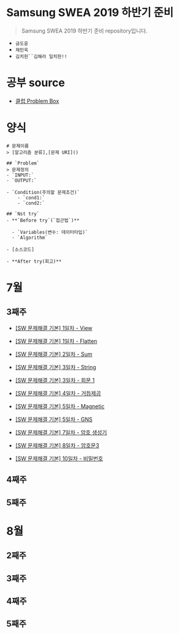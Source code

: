 # Samsung SWEA 2019 하반기 준비 
> Samsung SWEA 2019 하반기 준비 repository입니다.

- `금도윤`
- `제민욱`
- `김치헌``김해라 일치헌!!`

# 공부 source
- [클럽 Problem Box](https://swexpertacademy.com/main/talk/solvingClub/problemBoxDetail.do?solveclubId=AV6kld8aisgDFASb&probBoxId=AV9gdM_anw0DFAQc&leftPage=1#none)

# 양식
```
# 문제이름
> [알고리즘 분류],[문제 URI]()

## `Problem`
> 문제정의
- `INPUT:`
- `OUTPUT:`

- `Condition(주의할 문제조건)`
    - `cond1:`
    - `cond2:`

## `Nst try`
- **`Before try`(`접근법`)**

  - `Variables(변수: 데이터타입)`
  - `Algorithm`
  
- [소스코드]

- **After try(회고)**

```


# 7월
## 3째주
- [[SW 문제해결 기본] 1일차 - View](https://github.com/ajouswea/Ajou_SWEA/tree/master/%EC%82%BC%EC%84%B1%EC%8B%9C%ED%97%98%EB%8C%80%EB%B9%84%20%EA%B8%B0%EB%B3%B8%EB%AC%B8%EC%A0%9C%EB%AA%A8%EC%9D%8C(%EB%82%9C%EC%9D%B4%EB%8F%84%201~3)%20(15)/1206.%20%5BSW%20%EB%AC%B8%EC%A0%9C%ED%95%B4%EA%B2%B0%20%EA%B8%B0%EB%B3%B8%5D%201%EC%9D%BC%EC%B0%A8%20-%20View)
- [[SW 문제해결 기본] 1일차 - Flatten](https://github.com/ajouswea/Ajou_SWEA/tree/master/%EC%82%BC%EC%84%B1%EC%8B%9C%ED%97%98%EB%8C%80%EB%B9%84%20%EA%B8%B0%EB%B3%B8%EB%AC%B8%EC%A0%9C%EB%AA%A8%EC%9D%8C(%EB%82%9C%EC%9D%B4%EB%8F%84%201~3)%20(15)/1208.%20%5BSW%20%EB%AC%B8%EC%A0%9C%ED%95%B4%EA%B2%B0%20%EA%B8%B0%EB%B3%B8%5D%201%EC%9D%BC%EC%B0%A8%20-%20Flatten)

- [[SW 문제해결 기본] 2일차 - Sum](https://github.com/ajouswea/Ajou_SWEA/tree/master/%EC%82%BC%EC%84%B1%EC%8B%9C%ED%97%98%EB%8C%80%EB%B9%84%20%EA%B8%B0%EB%B3%B8%EB%AC%B8%EC%A0%9C%EB%AA%A8%EC%9D%8C(%EB%82%9C%EC%9D%B4%EB%8F%84%201~3)%20(15)/%5BSW%20%EB%AC%B8%EC%A0%9C%ED%95%B4%EA%B2%B0%20%EA%B8%B0%EB%B3%B8%5D%202%EC%9D%BC%EC%B0%A8%20-%20Sum)
- [[SW 문제해결 기본] 3일차 - String](https://github.com/ajouswea/Ajou_SWEA/tree/master/%EC%82%BC%EC%84%B1%EC%8B%9C%ED%97%98%EB%8C%80%EB%B9%84%20%EA%B8%B0%EB%B3%B8%EB%AC%B8%EC%A0%9C%EB%AA%A8%EC%9D%8C(%EB%82%9C%EC%9D%B4%EB%8F%84%201~3)%20(15)/%5BSW%20%EB%AC%B8%EC%A0%9C%ED%95%B4%EA%B2%B0%20%EA%B8%B0%EB%B3%B8%5D%203%EC%9D%BC%EC%B0%A8%20-%20String)
- [[SW 문제해결 기본] 3일차 - 회문 1](https://github.com/ajouswea/Ajou_SWEA/tree/master/%EC%82%BC%EC%84%B1%EC%8B%9C%ED%97%98%EB%8C%80%EB%B9%84%20%EA%B8%B0%EB%B3%B8%EB%AC%B8%EC%A0%9C%EB%AA%A8%EC%9D%8C(%EB%82%9C%EC%9D%B4%EB%8F%84%201~3)%20(15)/%5BSW%20%EB%AC%B8%EC%A0%9C%ED%95%B4%EA%B2%B0%20%EA%B8%B0%EB%B3%B8%5D%203%EC%9D%BC%EC%B0%A8%20-%20%ED%9A%8C%EB%AC%B81) 

- [[SW 문제해결 기본] 4일차 - 거듭제곱](https://github.com/ajouswea/Ajou_SWEA/tree/master/%EC%82%BC%EC%84%B1%EC%8B%9C%ED%97%98%EB%8C%80%EB%B9%84%20%EA%B8%B0%EB%B3%B8%EB%AC%B8%EC%A0%9C%EB%AA%A8%EC%9D%8C(%EB%82%9C%EC%9D%B4%EB%8F%84%201~3)%20(15)/%5BSW%20%EB%AC%B8%EC%A0%9C%ED%95%B4%EA%B2%B0%20%EA%B8%B0%EB%B3%B8%5D%204%EC%9D%BC%EC%B0%A8%20-%20%EA%B1%B0%EB%93%AD%20%EC%A0%9C%EA%B3%B1)

- [[SW 문제해결 기본] 5일차 - Magnetic](https://github.com/ajouswea/Ajou_SWEA/tree/master/%EC%82%BC%EC%84%B1%EC%8B%9C%ED%97%98%EB%8C%80%EB%B9%84%20%EA%B8%B0%EB%B3%B8%EB%AC%B8%EC%A0%9C%EB%AA%A8%EC%9D%8C(%EB%82%9C%EC%9D%B4%EB%8F%84%201~3)%20(15)/%5BSW%20%EB%AC%B8%EC%A0%9C%ED%95%B4%EA%B2%B0%20%EA%B8%B0%EB%B3%B8%5D%205%EC%9D%BC%EC%B0%A8%20-%20Magnetic)

- [[SW 문제해결 기본] 5일차 - GNS](https://github.com/ajouswea/Ajou_SWEA/tree/master/%EC%82%BC%EC%84%B1%EC%8B%9C%ED%97%98%EB%8C%80%EB%B9%84%20%EA%B8%B0%EB%B3%B8%EB%AC%B8%EC%A0%9C%EB%AA%A8%EC%9D%8C(%EB%82%9C%EC%9D%B4%EB%8F%84%201~3)%20(15)/%5BSW%20%EB%AC%B8%EC%A0%9C%ED%95%B4%EA%B2%B0%20%EA%B8%B0%EB%B3%B8%5D%205%EC%9D%BC%EC%B0%A8%20-%20GNS)

- [[SW 문제해결 기본] 7일차 - 암호 생성기](https://github.com/ajouswea/Ajou_SWEA/tree/master/%EC%82%BC%EC%84%B1%EC%8B%9C%ED%97%98%EB%8C%80%EB%B9%84%20%EA%B8%B0%EB%B3%B8%EB%AC%B8%EC%A0%9C%EB%AA%A8%EC%9D%8C(%EB%82%9C%EC%9D%B4%EB%8F%84%201~3)%20(15)/%5BSW%20%EB%AC%B8%EC%A0%9C%ED%95%B4%EA%B2%B0%20%EA%B8%B0%EB%B3%B8%5D%207%EC%9D%BC%EC%B0%A8%20-%20%EC%95%94%ED%98%B8%EC%83%9D%EC%84%B1%EA%B8%B0)

- [[SW 문제해결 기본] 8일차 - 암호문3](https://github.com/ajouswea/Ajou_SWEA/tree/master/%EC%82%BC%EC%84%B1%EC%8B%9C%ED%97%98%EB%8C%80%EB%B9%84%20%EA%B8%B0%EB%B3%B8%EB%AC%B8%EC%A0%9C%EB%AA%A8%EC%9D%8C(%EB%82%9C%EC%9D%B4%EB%8F%84%201~3)%20(15)/%5BSW%20%EB%AC%B8%EC%A0%9C%ED%95%B4%EA%B2%B0%20%EA%B8%B0%EB%B3%B8%5D%208%EC%9D%BC%EC%B0%A8%20%EC%95%94%ED%98%B8%EB%AC%B83)

- [[SW 문제해결 기본] 10일차 - 비밀번호](https://github.com/ajouswea/Ajou_SWEA/tree/master/%EC%82%BC%EC%84%B1%EC%8B%9C%ED%97%98%EB%8C%80%EB%B9%84%20%EA%B8%B0%EB%B3%B8%EB%AC%B8%EC%A0%9C%EB%AA%A8%EC%9D%8C(%EB%82%9C%EC%9D%B4%EB%8F%84%201~3)%20(15)/%5BSW%20%EB%AC%B8%EC%A0%9C%ED%95%B4%EA%B2%B0%20%EA%B8%B0%EB%B3%B8%5D%2010%EC%9D%BC%EC%B0%A8%20-%20%EB%B9%84%EB%B0%80%EB%B2%88%ED%98%B8)

## 4째주
## 5째주

# 8월
## 2째주
## 3째주
## 4째주
## 5째주


